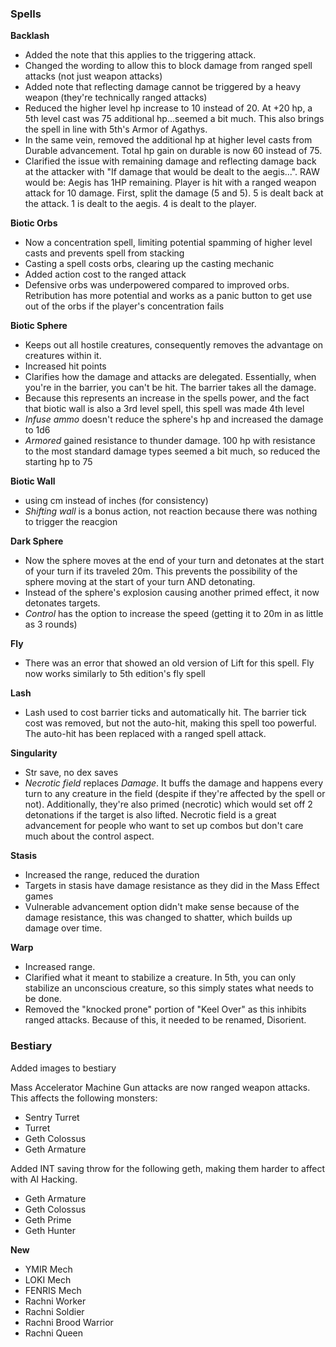 ### Spells

__Backlash__
* Added the note that this applies to the triggering attack.
* Changed the wording to allow this to block damage from ranged spell attacks (not just weapon attacks)
* Added note that reflecting damage cannot be triggered by a heavy weapon (they're technically ranged attacks)
* Reduced the higher level hp increase to 10 instead of 20. At +20 hp, a 5th level cast was 75 additional hp...seemed a
bit much. This also brings the spell in line with 5th's Armor of Agathys.
* In the same vein, removed the additional hp at higher level casts from Durable advancement. Total hp gain on durable
is now 60 instead of 75.
* Clarified the issue with remaining damage and reflecting damage back at the attacker with "If damage that would be dealt
to the aegis...". RAW would be: Aegis has 1HP remaining. Player is hit with a ranged weapon attack for 10 damage. First,
split the damage (5 and 5). 5 is dealt back at the attack. 1 is dealt to the aegis. 4 is dealt to the player.

__Biotic Orbs__
* Now a concentration spell, limiting potential spamming of higher level casts and prevents spell from stacking
* Casting a spell costs orbs, clearing up the casting mechanic
* Added action cost to the ranged attack
* Defensive orbs was underpowered compared to improved orbs. Retribution has more potential and works as a panic button
to get use out of the orbs if the player's concentration fails

__Biotic Sphere__
* Keeps out all hostile creatures, consequently removes the advantage on creatures within it.
* Increased hit points
* Clarifies how the damage and attacks are delegated. Essentially, when you're in the barrier, you can't be hit. The barrier takes all the damage.
* Because this represents an increase in the spells power, and the fact that biotic wall is also a 3rd level spell, this spell was made 4th level
* _Infuse ammo_ doesn't reduce the sphere's hp and increased the damage to 1d6
* _Armored_ gained resistance to thunder damage. 100 hp with resistance to the most standard damage types seemed a bit much, so reduced the starting hp to 75

__Biotic Wall__
* using cm instead of inches (for consistency)
* _Shifting wall_ is a bonus action, not reaction because there was nothing to trigger the reacgion

__Dark Sphere__
* Now the sphere moves at the end of your turn and detonates at the start of your turn if its traveled 20m. This prevents
the possibility of the sphere moving at the start of your turn AND detonating.
* Instead of the sphere's explosion causing another primed effect, it now detonates targets.
* _Control_ has the option to increase the speed (getting it to 20m in as little as 3 rounds)

__Fly__
* There was an error that showed an old version of Lift for this spell. Fly now works similarly to 5th edition's fly spell

__Lash__
* Lash used to cost barrier ticks and automatically hit. The barrier tick cost was removed, but not the auto-hit, making
this spell too powerful. The auto-hit has been replaced with a ranged spell attack.

__Singularity__
* Str save, no dex saves
* _Necrotic field_ replaces _Damage_. It buffs the damage and happens every turn to any creature in the field (despite
if they're affected by the spell or not). Additionally, they're also primed (necrotic) which would set off 2 detonations
if the target is also lifted. Necrotic field is a great advancement for people who want to set up combos but don't care
much about the control aspect.

__Stasis__
* Increased the range, reduced the duration
* Targets in stasis have damage resistance as they did in the Mass Effect games
* Vulnerable advancement option didn't make sense because of the damage resistance, this was changed to shatter,
which builds up damage over time.

__Warp__
* Increased range.
* Clarified what it meant to stabilize a creature. In 5th, you can only stabilize an unconscious creature, so this simply states what needs to be done.
* Removed the "knocked prone" portion of "Keel Over" as this inhibits ranged attacks. Because of this, it needed to be renamed, Disorient.

### Bestiary

Added images to bestiary

Mass Accelerator Machine Gun attacks are now ranged weapon attacks. This affects the following monsters:
- Sentry Turret
- Turret
- Geth Colossus
- Geth Armature

Added INT saving throw for the following geth, making them harder to affect with AI Hacking.
  - Geth Armature
  - Geth Colossus
  - Geth Prime
  - Geth Hunter

__New__
- YMIR Mech
- LOKI Mech
- FENRIS Mech
- Rachni Worker
- Rachni Soldier
- Rachni Brood Warrior
- Rachni Queen
